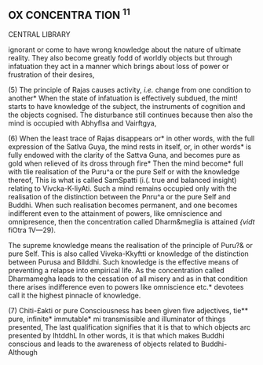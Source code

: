## **OX CONCENTRA TION <sup>11</sup>**

CENTRAL LIBRARY

ignorant or come to have wrong knowledge about the nature of ultimate reality. They also become greatly fodd of worldly objects but through infatuation they act in a manner which brings about loss of power or frustration of their desires,

(5) The principle of Rajas causes activity, *i.e.* change from one condition to another\* When the state of infatuation is effectively subdued, the mint! starts to have knowledge of the subject, the instruments of cognition and the objects cognised. The disturbance still continues because then also the mind is occupied with Abhyflsa and Vairftgya,

(6) When the least trace of Rajas disappears or\* in other words, with the full expression of the Satlva Guya, the mind rests in itself, or, in other words\* is fully endowed with the clarity of the Sattva Guna, and becomes pure as gold when relieved of its dross through fire\* Then the mind become\* full with tlie realisation of the Puru^a or the pure Self or with the knowledge thereof, This is what is called SamSpatti (i.(. true and balanced insight) relating to Vivcka-K-liyAti. Such a mind remains occupied only with the realisation of the distinction between the Pnru^a or the pure Self and Buddhi. When such realisation becomes permanent, and one becomes indifferent even to the attainment of powers, like omniscience and omnipresence, then the concentration called Dharm&meglia is attained *{vidt* fiOtra 1V—29).

The supreme knowledge means the realisation of the principle of Puru?& or pure Self. This is also called Viveka-Kkyftti or knowledge of the distinction between Purusa and Bilddhi. Such knowledge is the effective means of preventing a relapse into empirical life. As the concentration called Dharmamegha leads to the cessation of all misery and as in that condition there arises indifference even to powers like omniscience etc.\* devotees call it the highest pinnacle of knowledge.

(7) Chiti-£akti or pure Consciousness has been given five adjectives, tie\*\* pure, infinite\* immutable\* mi transmissible and illuminator of things presented, The last qualification signifies that it is that to which objects arc presented by IhtddhL In other words, it is that which makes Buddhi conscious and leads to the awareness of objects related to Buddhi- Although